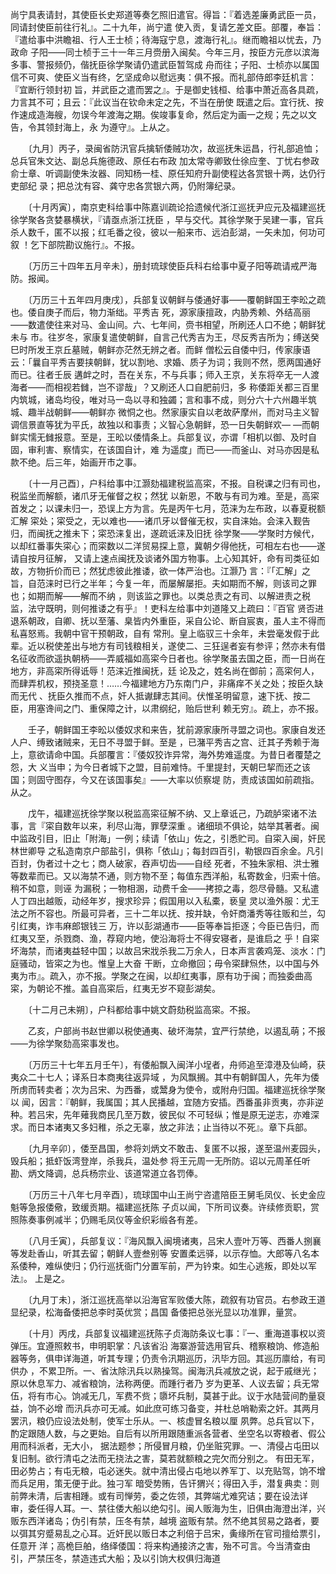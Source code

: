 <!-- { "loadSidebar": true } -->
尚宁具表请封，其使臣长史郑道等奏乞照旧遣官。得旨：『着选差廉勇武臣一员，同请封使臣前往行礼』。二十九年，尚宁遣 
使入贡，复请乞差文臣。部覆，奉旨：『遣给事中洪瞻祖、行人王士桢；待海寇宁息，渡海行礼』。继而瞻祖以忧去，乃政命 
子阳——同士桢于三十一年三月赍册入闽矣。今年三月，按臣方元彦以滨海多事、警报频仍，偕抚臣徐学聚请仍遣武臣暂驾成 
舟而往；子阳、士桢亦以属国信不可爽、使臣义当有终，乞坚成命以慰远夷：俱不报。而礼部侍郎李廷机言：『宜断行领封初 
旨，并武臣之遣而罢之』。于是御史钱桓、给事中萧近高各具疏，力言其不可；且云：『此议当在钦命未定之先，不当在册使 
既遣之后。宜行抚、按作速成造海艘，勿误今年渡海之期。俟竣事复命，然后定为画一之规；先之以文告，令其领封海上，永 
为遵守』。上从之。

　　〔九月〕丙子，录闽省防汛官兵擒斩倭贼功次，故巡抚朱运昌，行礼部追恤；总兵官朱文达、副总兵施德政、原任右布政 
加太常寺卿致仕徐应奎、丁忧右参政俞士章、听调副使朱汝器、同知杨一桂、原任知府升副使程达各赏银十两，达仍行吏部纪 
录；把总沈有容、龚守忠各赏银六两，仍附簿纪录。

　　〔十月丙寅〕，南京吏科给事中陈嘉训疏论拾遗候代浙江巡抚尹应元及福建巡抚徐学聚各贪婪暴横状，『请亟点浙江抚臣 
，早与交代。其徐学聚于吴建一事，官兵杀人数千，匿不以报；红毛番之役，彼以一船来市、远泊彭湖，一矢未加，何功可叙 
！乞下部院勘议施行』。不报。

　　〔万历三十四年五月辛未〕，册封琉球使臣兵科右给事中夏子阳等疏请戒严海防。报闻。

　　〔万历三十五年四月庚戌〕，兵部复议朝鲜与倭通好事——覆朝鲜国王李昖之疏也。倭自庚子而后，物力渐绌。平秀吉 
死，源家康擅政，内胁秀赖、外结高丽——数遣使往来对马、金山间。六、七年间，赍书相望，所刷还人口不绝；朝鲜犹未与 
市。往岁冬，家康复遣使朝鲜，自言己代秀吉为王，尽反秀吉所为；缚送癸巳时所发王京丘墓贼，朝鲜亦茫然无辨之者。而鲜 
僧松云自倭中归，传家康语云：「曩自平秀吉要挟朝鲜，犹以割地、求婚、质子为词；我则不然，愿两国通好而已。往者壬辰 
遘衅之时，吾在关东，不与兵事；师入王京，关东将卒无一人渡海者——而相视若雠，岂不谬哉」？又刷还人口自肥前归，多 
称倭距关都三百里内筑城，诸岛均役，唯对马一岛以寻和独蠲；言和事不成，则分六十六州趣半筑城、趣半战朝鲜——朝鲜亦 
微恫之也。然家康实自以老故萨摩州，而对马主义智调信景直等犹为平氏，故独以和事责；义智心急朝鲜，恐一日失朝鲜欢— 
—而朝鲜实懦无雠报意。至是，王昖以倭情条上。兵部复议，亦谓「相机以御、及时自固，审利害、察情实，在该国自计，难 
为遥度」而已——而釜山、对马亦因是私款不绝。后三年，始画开市之事。

　　〔十一月己酉〕，户科给事中江灏劾福建税监高寀，不报。自税课之归有司也，税监坐而解额，诸爪牙无催督之权；然犹 
以新恩，不敢与有司为难。至是，高寀首发之；以课未归一，恐误上方为言。先是丙午七月，范涞为左布政，以春夏税额汇解 
寀处；寀受之，无以难也——诸爪牙以督催无权，实自涞始。会涞入觐告归，而闽抚之推未下；寀恐涞复出，遂疏诋涞及旧抚 
徐学聚——学聚时方候代，以却红番事失寀心；而寀数以二洋贸易探上意，冀朝夕得他抚，可相左右也——遂请自按月征解， 
又请上速点闽抚及谈诸外国方物事。上心知其奸，命有司类征如故，方物折价而已；然犹虑彼此推诿，欲一体严治也。江灏乃 
言：『「汇解」之旨，自范涞时已行之半年；今复一年，而屡解屡拒。夫如期而不解，则该司之罪也；如期而解——解而不纳 
，则该监之罪也。以类总责之有司、以解进责之税监，法守既明，则何推诿之有乎』！吏科左给事中刘道隆又上疏曰：『百官 
贤否进退系朝政，自卿、抚以至藩、臬皆内外重臣，采自公论、断自宸衷，虽人主不得而私喜怒焉。我朝中官干预朝政，自有 
常刑。皇上临驭三十余年，未尝毫发假于此辈。近以税使差出与地方有司钱粮相关，遂使二、三狂逞者妄有参评；然亦未有借 
名征收而欲遥执朝柄——弄威福如高寀今日者也。徐学聚虽去国之臣，而一日尚在地方，非高寀所得诋辱！范涞近推闽抚，廷 
论及之，姓名尚在御前；高寀何人，而肆弄机权，预挠圣意！……今福建地方乃东南门户，非痛痒不关之处；按臣久缺而无代 
、抚臣久推而不点，奸人抵谳肆志其间。伏惟圣明留意，速下抚、按二臣，用塞谗间之门、重保障之计，以肃纲纪，贻后世利 
赖无穷』。疏上，亦不报。

　　壬子，朝鲜国王李昖以倭奴求和来告，犹前源家康所寻盟之词也。家康自发还人户、缚致诸贼来，无日不寻盟于鲜。至是 
，已潴平秀吉之宫、迁其子秀赖于海上，意欲请命中国。兵部覆言：『倭奴狡诈异常，海外势难遥度。为昔日者覆楚之怨，大 
义当申；为今日者城下之盟，目前难恃。千里提封，天朝巳挈而还之该国；则固守图存，今又在该国事矣』——大率以侦察堤 
防，责成该国如前疏指。从之。

　　戊午，福建巡抚徐学聚以税监高寀征解不纳、又上章诋己，乃疏胪寀诸不法事，言『寀自数年以来，利尽山海，罪孽深重 
。诸细琐不俱论，姑举其著者。闽中监政引目，旧止「附海」一例；续请「依山」佐之，引悉贮司。自寀入闽，奸民林世卿导 
之私造南京户部盐引，俱称「依山」；每封四百引，勒银四百余金。凡引百封，伪者过十之七；商人破家，吞声切齿——自经 
死者，不独朱家相、洪士雅等数辈而已。又以海禁不通，则方物不至；每值东西洋船，私寄数金，归索十倍。稍不如意，则诬 
为漏税；一物相溷，动费千金——拷掠之毒，怨尽骨髓。又私遣人丁四出越贩，动经年岁，搜求珍异；假国用以入私橐，亵皇 
灵以渔外服：尤王法之所不容也。所最可异者，三十二年以抚、按并缺，令奸商潘秀等往贩和兰，勾引红夷，诈韦麻郎银钱三 
万，许以彭湖通市——臣等奉旨拒逐；今臣已告归，而红夷又至，杀戮商、渔，荐窥内地，使沿海将士不得安寝者，是谁启之 
乎！自寀坏海禁，而诸夷益轻中国；以故吕宋戕杀我二万余人，日本声言袭鸡笼、淡水：门庭骚动，皆寀之为也。惟皇上大奋 
干断，立命撤回；毋令寀肆炰烋，以中国与外夷为市』。疏入，亦不报。学聚之在闽，以却红夷事，原有功于闽；而独委曲高 
寀，为朝论不推。盖自高寀后，红夷无岁不窥彭湖矣。

　　〔十二月己未朔〕，户科都给事中姚文蔚劾税监高寀。不报。

　　乙亥，户部尚书赵世卿以税使通夷、破坏海禁，宜严行禁绝，以遏乱萌；不报——为徐学聚劾高寀事发也。

　　〔万历三十七年五月壬午〕，有倭船飘入闽洋小埕者，舟师追至漳港及仙崎，获夷众二十七人；译系日本商夷往返异域 
，为风飘搁。其中有朝鲜国人，先年为倭所虏而转卖者；次为吕宋、为西番，或鬵身为使令，或附舟归国。福建巡抚徐学聚以 
闻，因言：『朝鲜，我属国；其人民播越，宜随方安插。西番虽非贡夷，亦非逆种。若吕宋，先年薙我商民几至万数，彼民似 
不可轻纵；惟是原无逆志，亦难深求。而日本诸夷又多妇稚，杀之无辜，放之非法；止当待以不死』。章下兵部。

　　〔九月辛卯〕，倭至昌国，参将刘炳文不敢击、复匿不以报，遂至温州麦园头，毁兵船；抵虾饭湾登岸，杀我兵，温处参 
将王元周一无所防。诏以元周革任听勘、炳文降调，总兵杨宗业、该道常道立各罚俸。

　　〔万历三十八年七月辛酉〕，琉球国中山王尚宁咨遣陪臣王舅毛凤仪、长史金应魁等急报倭儆，致缓贡期。福建巡抚陈 
子贞以闻，下所司议奏。许续修贡职，赏照陈奏事例减半；仍赐毛凤仪等金织彩缎各有差。

　　〔八月壬寅〕，兵部复议：『海风飘入闽境诸夷，吕宋人壹叶万等、西番人捌襄等发赴香山，听其去留；朝鲜人壹叁别等 
安置柔远驿，以示存恤。大郎等八名本系倭种，难纵使归；仍行巡抚衙门分置军前，严为钤束。如生心逃叛，即处以军法』。 
上是之。

　　〔九月丁未〕，浙江巡抚高举以沿海官军败倭大陈，疏叙有功官员。右参政王道显纪录，松海备倭把总李时英优赏；昌国 
备倭把总张光显以功准罪，量赏。

　　〔十月〕丙戌，兵部复议福建巡抚陈子贞海防条议七事：『一、重海道事权以资弹压。宜遵照敕书，申明职掌：凡该省沿 
海寨游营选用官兵、稽察粮饷、修造船器等务，俱申详海道，听其专理；仍责令汛期巡历，汛毕方回。其巡历廪给，有司供办 
，不累卫所。一、省汰除汛兵以熟操驾。闽海汛兵减放之说，起于戚继光；原以休息军力、减省粮饷，法称两便。而踵行者乃 
岁为更革、人议去留；兵无常伍，将有市心。饷减无几，军费不赀；隳坏兵制，莫甚于此。议于水陆营间酌量裒益，饷不必增 
而汛兵亦可无减。如此庶可练习备变，并杜总哨勒索之奸。其两月罢汛，粮仍应设法处制，使军士乐从。一、核虚冒名粮以厘 
夙弊。总兵官以下，酌定跟随人数，与之更始。自后有以所用跟随重派各营者、坐空名以寄粮者、假公用而科派者，无大小， 
据法题参；所侵冒月粮，仍坐赃究罪。一、清侵占屯田以复旧制。欲行清屯之法而无挠法之害，莫若就额粮之完欠而分别之。 
有田无军，田必势占；有屯无粮，屯必迷失。就中清出侵占屯地以养军丁、以充贴驾，饷不增而兵足用，策无便于此。独刁军 
暗受势贿，告讦猬兴；得田入手，潜复典卖：则前弊未清，后害相踵。或有司惮劳，委之佐领，其弊端尤难究诘；要在设法详 
审，委任得人耳。一、禁往倭大船以绝勾引。闽人贩海为生，旧俱由海澄出洋，兴贩东西洋诸岛；伪引有禁，压冬有禁，越境 
盗贩有禁。然不绝其贸易之路者，要以弭其穷蹙易乱之心耳。近奸民以贩日本之利倍于吕宋，夤缘所在官司擅给票引，任意开 
洋；高桅巨舶，络绎倭国：将来构通接济之害，殆不可言。今当清查由引，严禁压冬，禁造违式大船；及以引饷大权俱归海道 
